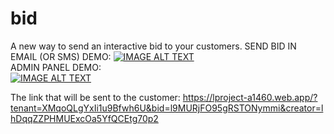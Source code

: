 # bid

A new way to send an interactive bid to your customers.
SEND BID IN EMAIL (OR SMS) DEMO:
[![IMAGE ALT TEXT](http://img.youtube.com/vi/snMxltLmehE/0.jpg)](http://www.youtube.com/watch?v=snMxltLmehE "BidApp create new bid demo")
<br>
ADMIN PANEL DEMO:
<br>
[![IMAGE ALT TEXT](http://img.youtube.com/vi/snMxltLmehE/0.jpg)](https://www.youtube.com/watch?v=0zgNTF5M7XM "BidApp Admib panel demo")



The link that will be sent to the customer:
https://lproject-a1460.web.app/?tenant=XMqoQLgYxIi1u9Bfwh6U&bid=l9MURjFO95gRSTONymmi&creator=lhDqqZZPHMUExcOa5YfQCEtg70p2

